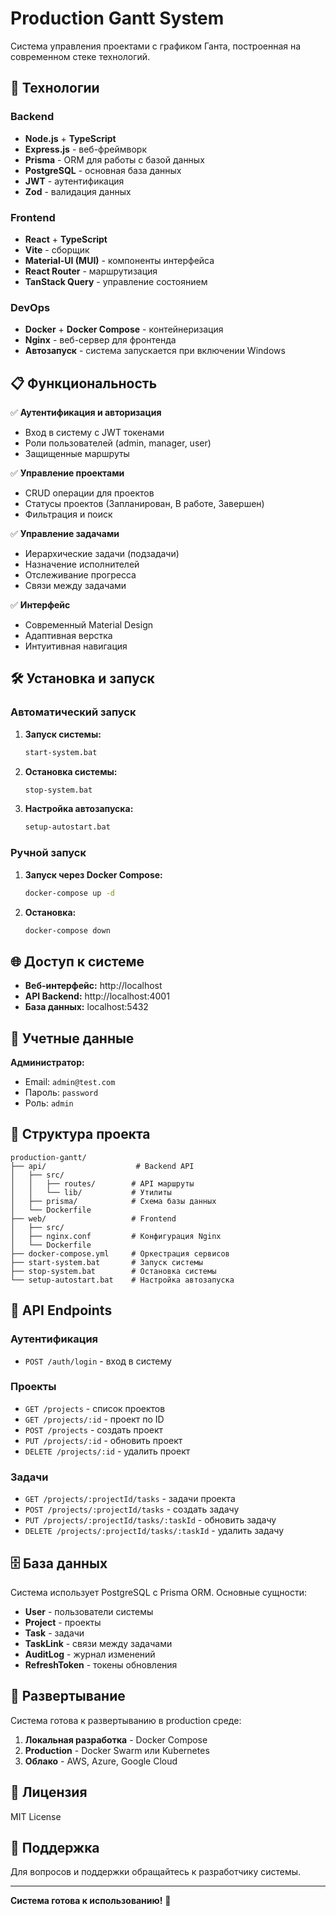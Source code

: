 # Production Gantt System

Система управления проектами с графиком Ганта, построенная на современном стеке технологий.

## 🚀 Технологии

### Backend
- **Node.js** + **TypeScript**
- **Express.js** - веб-фреймворк
- **Prisma** - ORM для работы с базой данных
- **PostgreSQL** - основная база данных
- **JWT** - аутентификация
- **Zod** - валидация данных

### Frontend
- **React** + **TypeScript**
- **Vite** - сборщик
- **Material-UI (MUI)** - компоненты интерфейса
- **React Router** - маршрутизация
- **TanStack Query** - управление состоянием

### DevOps
- **Docker** + **Docker Compose** - контейнеризация
- **Nginx** - веб-сервер для фронтенда
- **Автозапуск** - система запускается при включении Windows

## 📋 Функциональность

✅ **Аутентификация и авторизация**
- Вход в систему с JWT токенами
- Роли пользователей (admin, manager, user)
- Защищенные маршруты

✅ **Управление проектами**
- CRUD операции для проектов
- Статусы проектов (Запланирован, В работе, Завершен)
- Фильтрация и поиск

✅ **Управление задачами**
- Иерархические задачи (подзадачи)
- Назначение исполнителей
- Отслеживание прогресса
- Связи между задачами

✅ **Интерфейс**
- Современный Material Design
- Адаптивная верстка
- Интуитивная навигация

## 🛠 Установка и запуск

### Автоматический запуск

1. **Запуск системы:**
   ```bash
   start-system.bat
   ```

2. **Остановка системы:**
   ```bash
   stop-system.bat
   ```

3. **Настройка автозапуска:**
   ```bash
   setup-autostart.bat
   ```

### Ручной запуск

1. **Запуск через Docker Compose:**
   ```bash
   docker-compose up -d
   ```

2. **Остановка:**
   ```bash
   docker-compose down
   ```

## 🌐 Доступ к системе

- **Веб-интерфейс:** http://localhost
- **API Backend:** http://localhost:4001
- **База данных:** localhost:5432

## 👤 Учетные данные

**Администратор:**
- Email: `admin@test.com`
- Пароль: `password`
- Роль: `admin`

## 📁 Структура проекта

```
production-gantt/
├── api/                    # Backend API
│   ├── src/
│   │   ├── routes/        # API маршруты
│   │   └── lib/           # Утилиты
│   ├── prisma/            # Схема базы данных
│   └── Dockerfile
├── web/                   # Frontend
│   ├── src/
│   ├── nginx.conf         # Конфигурация Nginx
│   └── Dockerfile
├── docker-compose.yml     # Оркестрация сервисов
├── start-system.bat       # Запуск системы
├── stop-system.bat        # Остановка системы
└── setup-autostart.bat    # Настройка автозапуска
```

## 🔧 API Endpoints

### Аутентификация
- `POST /auth/login` - вход в систему

### Проекты
- `GET /projects` - список проектов
- `GET /projects/:id` - проект по ID
- `POST /projects` - создать проект
- `PUT /projects/:id` - обновить проект
- `DELETE /projects/:id` - удалить проект

### Задачи
- `GET /projects/:projectId/tasks` - задачи проекта
- `POST /projects/:projectId/tasks` - создать задачу
- `PUT /projects/:projectId/tasks/:taskId` - обновить задачу
- `DELETE /projects/:projectId/tasks/:taskId` - удалить задачу

## 🗄 База данных

Система использует PostgreSQL с Prisma ORM. Основные сущности:

- **User** - пользователи системы
- **Project** - проекты
- **Task** - задачи
- **TaskLink** - связи между задачами
- **AuditLog** - журнал изменений
- **RefreshToken** - токены обновления

## 🚀 Развертывание

Система готова к развертыванию в production среде:

1. **Локальная разработка** - Docker Compose
2. **Production** - Docker Swarm или Kubernetes
3. **Облако** - AWS, Azure, Google Cloud

## 📝 Лицензия

MIT License

## 🤝 Поддержка

Для вопросов и поддержки обращайтесь к разработчику системы.

---

**Система готова к использованию!** 🎉
